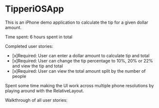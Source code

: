 # TipperiOSApp

This is an iPhone demo application to calculate the tip for a given dollar amount. 

Time spent: 6 hours spent in total

Completed user stories:

 * [x]Required: User can enter a dollar amount to calculate tip and total
 * [x]Required: User can change the tip percentage to 10%, 20% or 22% and view the tip and total
 * [x]Required: User can view the total amount split by the number of people 


Spent some time making the UI work across multiple phone resolutions by playing around with the RelativeLayout.

Walkthrough of all user stories:
